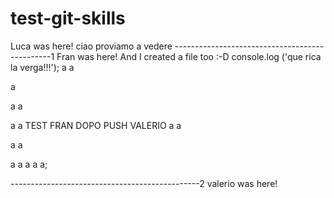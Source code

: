 # test-git-skills

Luca was here!
ciao
proviamo
a
vedere
-----------------------------------------------1
Fran was here! And I created a file too :-D
console.log ('que rica la verga!!!');
a
a

a

a
a

a
a
TEST FRAN DOPO PUSH VALERIO
a
a

a
a

a
a
a
a
a;
<script>
Prova
</script>
<script>
Prova 2
</script>
-----------------------------------------------2
valerio was here!
